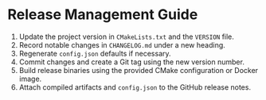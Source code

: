 # Release Management Guide

1. Update the project version in `CMakeLists.txt` and the `VERSION` file.
2. Record notable changes in `CHANGELOG.md` under a new heading.
3. Regenerate `config.json` defaults if necessary.
4. Commit changes and create a Git tag using the new version number.
5. Build release binaries using the provided CMake configuration or Docker image.
6. Attach compiled artifacts and `config.json` to the GitHub release notes.
